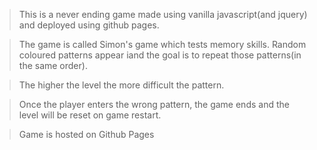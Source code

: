 > This is a never ending game made using vanilla javascript(and jquery) and deployed using github pages.

> The game is called Simon's game which tests memory skills. Random coloured patterns appear iand the goal is to repeat those patterns(in the same order).

> The higher the level the more difficult the pattern.

> Once the player enters the wrong pattern, the game ends and the level will be reset on game restart.

> Game is hosted on Github Pages
